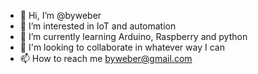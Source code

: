 - 👋 Hi, I’m @byweber
- 👀 I’m interested in IoT and automation
- 🌱 I’m currently learning Arduino, Raspberry and python
- 💞️ I'm looking to collaborate in whatever way I can
- 📫 How to reach me byweber@gmail.com

<!---
byweber/byweber is a ✨ special ✨ repository because its `README.md` (this file) appears on your GitHub profile.
You can click the Preview link to take a look at your changes.
--->
